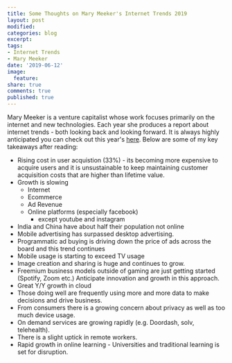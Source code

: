 ```yaml
---
title: Some Thoughts on Mary Meeker's Internet Trends 2019
layout: post
modified: 
categories: blog
excerpt: 
tags:
- Internet Trends
- Mary Meeker
date: '2019-06-12'
image:
  feature: 
share: true
comments: true
published: true
---
```


Mary Meeker is a venture capitalist whose work focuses primarily on the internet and new technologies. Each year she produces a report about internet trends - both looking back and looking forward. It is always highly anticipated you can check out this year's [here](https://www.bondcap.com/pdf/190611_Internet_Trends_2019.pdf). Below are some of my key takeaways after reading:

* Rising cost in user acquistion (33%) - its becoming more expensive to acquire users and it is unsustainable to keep maintaining customer acquisition costs that are higher than lifetime value.
* Growth is slowing
    - Internet
    - Ecommerce
    - Ad Revenue
    - Online platforms (especially facebook)
        - except youtube and instagram
* India and China have about half their population not online
* Mobile advertising has surpassed desktop advertising.
* Programmatic ad buying is driving down the price of ads across the board and this trend continues
* Mobile usage is starting to exceed TV usage
* Image creation and sharing is huge and continues to grow.
* Freemium business models outside of gaming are just getting started (Spotify, Zoom etc.) Anticipate innovation and growth in this approach.
* Great Y/Y growth in cloud
* Those doing well are frequently using more and more data to make decisions and drive business.
* From consumers there is a growing concern about privacy as well as too much device usage.
* On demand services are growing rapidly (e.g. Doordash, solv, telehealth).
* There is a slight uptick in remote workers.
* Rapid growth in online learning - Universities and traditional learning is set for disruption.